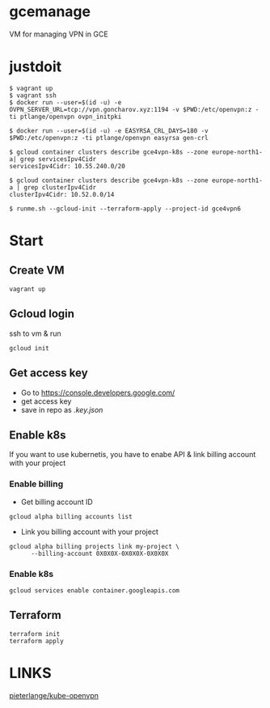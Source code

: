 # gcemanage

VM for managing VPN in GCE

# justdoit
```
$ vagrant up
$ vagrant ssh
$ docker run --user=$(id -u) -e OVPN_SERVER_URL=tcp://vpn.goncharov.xyz:1194 -v $PWD:/etc/openvpn:z -ti ptlange/openvpn ovpn_initpki

$ docker run --user=$(id -u) -e EASYRSA_CRL_DAYS=180 -v $PWD:/etc/openvpn:z -ti ptlange/openvpn easyrsa gen-crl

$ gcloud container clusters describe gce4vpn-k8s --zone europe-north1-a| grep servicesIpv4Cidr
servicesIpv4Cidr: 10.55.240.0/20

$ gcloud container clusters describe gce4vpn-k8s --zone europe-north1-a | grep clusterIpv4Cidr
clusterIpv4Cidr: 10.52.0.0/14

$ runme.sh --gcloud-init --terraform-apply --project-id gce4vpn6
```

# Start

## Create VM
```
vagrant up
```

## Gcloud login
ssh to vm & run
```
gcloud init
```

## Get access key
* Go to https://console.developers.google.com/
* get access key
* save in repo as _.key.json_

## Enable k8s
If you want to use kubernetis, you have to enabe API & link billing account with your project

### Enable billing
* Get billing account ID
```
gcloud alpha billing accounts list
```
* Link you billing account with your project
```
gcloud alpha billing projects link my-project \
      --billing-account 0X0X0X-0X0X0X-0X0X0X
```

### Enable k8s
```
gcloud services enable container.googleapis.com
```

## Terraform
```
terraform init
terraform apply
```


# LINKS
[pieterlange/kube-openvpn](https://github.com/pieterlange/kube-openvpn)
